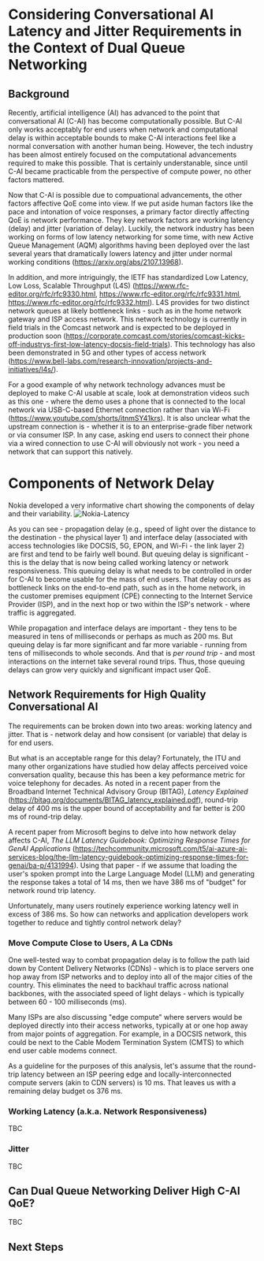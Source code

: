 # Considering Conversational AI Latency and Jitter Requirements in the Context of Dual Queue Networking

## Background

Recently, artificial intelligence (AI) has advanced to the point that conversational AI (C-AI) has become computationally possible. But C-AI only works 
acceptably for end users when network and computational delay is within acceptable bounds to make C-AI interactions feel like a normal conversation with 
another human being. However, the tech industry has been almost entirely focused on the computational advancements required to make this possible. That is certainly 
understanable, since until C-AI became practicable from the perspective of compute power, no other factors mattered. 

Now that C-AI is possible due to compuational advancements, the other factors affective QoE come into view. If we put aside human factors like the pace and intonation 
of voice responses, a primary factor directly affecting QoE is network performance. They key network factors are working latency (delay) and jitter (variation of 
delay). Luckily, the network industry has been working on forms of low latency networking for some time, with new Active Queue Management (AQM) algorithms having 
been deployed over the last several years that dramatically lowers latency and jitter under normal working conditions (https://arxiv.org/abs/2107.13968).

In addition, and more intriguingly, the IETF has standardized Low Latency, Low Loss, Scalable Throughput (L4S) 
(https://www.rfc-editor.org/rfc/rfc9330.html, https://www.rfc-editor.org/rfc/rfc9331.html, https://www.rfc-editor.org/rfc/rfc9332.html). L4S provides for two 
distinct network queues at likely bottleneck links - such as in the home network gateway and ISP access network. This network technology is currently in field 
trials in the Comcast network and is expected to be deployed in production soon 
(https://corporate.comcast.com/stories/comcast-kicks-off-industrys-first-low-latency-docsis-field-trials). This technology has also been demonstrated in 5G 
and other types of access network (https://www.bell-labs.com/research-innovation/projects-and-initiatives/l4s/).

For a good example of why network technology advances must be deployed to make C-AI usable at scale, look at demonstration videos such as this one - where the 
demo uses a phone that is connected to the local network via USB-C-based Ethernet connection rather than via Wi-Fi (https://www.youtube.com/shorts/itnmSY41krs). 
It is also unclear what the upstream connection is - whether it is to an enterprise-grade fiber network or via consumer ISP. In any case, asking end 
users to connect their phone via a wired connection to use C-AI will obviously not work - you need a network that can support this natively. 

# Components of Network Delay 

Nokia developed a very informative chart showing the components of delay and their variability. ![Nokia-Latency](https://github.com/jlivingood/IETF-L4S-Deployment/assets/8984861/d7142472-7936-4eb2-9031-804b32679cdb)

As you can see - propagation delay (e.g., speed of light over the distance to the destination - the physical layer 1) and interface delay (associated with access technologies like DOCSIS, 5G, EPON, and Wi-Fi - the link layer 2) are first and tend to be fairly well bound. But queuing delay is significant - this is the 
delay that is now being called working latency or network responsiveness. This queuing delay is what needs to be controlled in order for C-AI to become 
usable for the mass of end users. That delay occurs as bottleneck links on the end-to-end path, such as in the home network, in the customer premises equipment 
(CPE) connecting to the Internet Service Provider (ISP), and in the next hop or two within the ISP's network - where traffic is aggregated. 

While propagation and interface delays are important - they tens to be measured in tens of milliseconds or perhaps as much as 200 ms. But queuing delay is 
far more significant and far more variable - running from tens of milliseconds to whole seconds. And that is *per round trip* - and most interactions 
on the internet take several round trips. Thus, those queuing delays can grow very quickly and significant impact user QoE. 

## Network Requirements for High Quality Conversational AI

The requirements can be broken down into two areas: working latency and jitter. That is - network delay and how consisent (or variable) that delay is for end users. 

But what is an acceptable range for this delay? Fortunately, the ITU and many other organizations have studied how delay affects perceived voice conversation 
quality, because this has been a key peformance metric for voice telephony for decades. As noted in a recent paper from the Broadband Internet Technical Advisory 
Group (BITAG), *Latency Explained* (https://bitag.org/documents/BITAG_latency_explained.pdf), round-trip delay of 400 ms is the upper bound of acceptability and 
far better is 200 ms of round-trip delay. 

A recent paper from Microsoft begins to delve into how network delay affects C-AI, *The LLM Latency Guidebook: Optimizing Response Times for GenAI Applications* (https://techcommunity.microsoft.com/t5/ai-azure-ai-services-blog/the-llm-latency-guidebook-optimizing-response-times-for-genai/ba-p/4131994). Using that paper - 
if we assume that loading the user's spoken prompt into the Large Language Model (LLM) and generating the response takes a total of 14 ms, then we have 386 ms of 
"budget" for network round trip latency. 

Unfortunately, many users routinely experience working latency well in excess of 386 ms. So how can networks and application developers work together to reduce 
and tightly control network delay?

### Move Compute Close to Users, A La CDNs

One well-tested way to combat propagation delay is to follow the path laid down by Content Delivery Networks (CDNs) - which is to place servers one hop away from 
ISP networks and to deploy into all of the major cities of the country. This eliminates the need to backhaul traffic across national backbones, with the associated speed of light delays - which is typically between 60 - 100 milliseconds (ms).

Many ISPs are also discussing "edge compute" where servers would be deployed directly into their access networks, typically at or one hop away from major 
points of aggregation. For example, in a DOCSIS network, this could be next to the Cable Modem Termination System (CMTS) to which end user cable modems connect. 

As a guideline for the purposes of this analysis, let's assume that the round-trip latency between an ISP peering edge and locally-interconnected 
compute servers (akin to CDN servers) is 10 ms. That leaves us with a remaining delay budget os 376 ms.

### Working Latency (a.k.a. Network Responsiveness)

TBC

### Jitter 

TBC

## Can Dual Queue Networking Deliver High C-AI QoE?

TBC

## Next Steps

